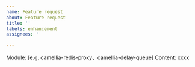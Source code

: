 ```yaml
---
name: Feature request
about: Feature request
title: ''
labels: enhancement
assignees: ''

---
```


Module: [e.g. camellia-redis-proxy、camellia-delay-queue]
Content: xxxx
